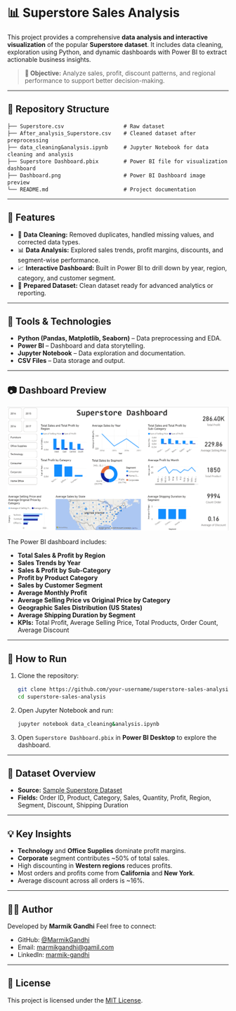
# 📊 Superstore Sales Analysis

This project provides a comprehensive **data analysis and interactive visualization** of the popular **Superstore dataset**. It includes data cleaning, exploration using Python, and dynamic dashboards with Power BI to extract actionable business insights.

> **🎯 Objective:** Analyze sales, profit, discount patterns, and regional performance to support better decision-making.

---

## 📁 Repository Structure

```
├── Superstore.csv                   # Raw dataset
├── After_analysis_Superstore.csv    # Cleaned dataset after preprocessing
├── data_cleaning&analysis.ipynb     # Jupyter Notebook for data cleaning and analysis
├── Superstore Dashboard.pbix        # Power BI file for visualization dashboard
├── Dashboard.png                    # Power BI Dashboard image preview
└── README.md                        # Project documentation
```

---

## 🚀 Features

- 🧹 **Data Cleaning:** Removed duplicates, handled missing values, and corrected data types.
- 📊 **Data Analysis:** Explored sales trends, profit margins, discounts, and segment-wise performance.
- 📈 **Interactive Dashboard:** Built in Power BI to drill down by year, region, category, and customer segment.
- 📝 **Prepared Dataset:** Clean dataset ready for advanced analytics or reporting.

---

## 🔧 Tools & Technologies

- **Python (Pandas, Matplotlib, Seaborn)** – Data preprocessing and EDA.
- **Power BI** – Dashboard and data storytelling.
- **Jupyter Notebook** – Data exploration and documentation.
- **CSV Files** – Data storage and output.

---

## 📷 Dashboard Preview

![Superstore Dashboard](Dashboard.png)

The Power BI dashboard includes:

- **Total Sales & Profit by Region**
- **Sales Trends by Year**
- **Sales & Profit by Sub-Category**
- **Profit by Product Category**
- **Sales by Customer Segment**
- **Average Monthly Profit**
- **Average Selling Price vs Original Price by Category**
- **Geographic Sales Distribution (US States)**
- **Average Shipping Duration by Segment**
- **KPIs:** Total Profit, Average Selling Price, Total Products, Order Count, Average Discount

---

## 📂 How to Run

1. Clone the repository:
   ```bash
   git clone https://github.com/your-username/superstore-sales-analysis.git
   cd superstore-sales-analysis
   ```
2. Open Jupyter Notebook and run:
   ```bash
   jupyter notebook data_cleaning&analysis.ipynb
   ```
3. Open `Superstore Dashboard.pbix` in **Power BI Desktop** to explore the dashboard.

---

## 📝 Dataset Overview

- **Source:** [Sample Superstore Dataset](https://www.kaggle.com/datasets)
- **Fields:** Order ID, Product, Category, Sales, Quantity, Profit, Region, Segment, Discount, Shipping Duration

---

## 💡 Key Insights

- **Technology** and **Office Supplies** dominate profit margins.
- **Corporate** segment contributes ~50% of total sales.
- High discounting in **Western regions** reduces profits.
- Most orders and profits come from **California** and **New York**.
- Average discount across all orders is ~16%.

---

## 🙋‍♀️ Author

Developed by **Marmik Gandhi** Feel free to connect:  
- GitHub: [@MarmikGandhi](https://github.com/MarmikGandhi)
- Email: [marmikgandhi@gamil.com](mailto:marmikgandhi@gamil.com)
- LinkedIn: [marmik-gandhi](https://www.linkedin.com/in/marmik-gandhi/)
---

## 📄 License

This project is licensed under the [MIT License](LICENSE).
